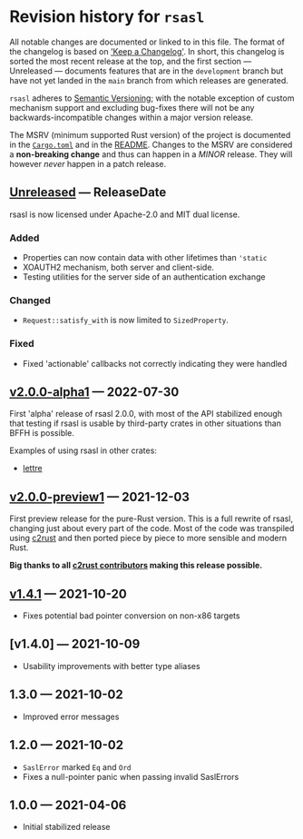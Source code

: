 # Revision history for `rsasl`

All notable changes are documented or linked to in this file. The format of the changelog is based on 
['Keep a Changelog'](https://keepachangelog.com/en/1.0.0/). In short, this changelog is sorted the most recent
release at the top, and the first section —  Unreleased — documents features that are in the `development` 
branch but have not yet landed in the `main` branch from which releases are generated.

`rsasl` adheres to [Semantic Versioning](https://semver.org/spec/v2.0.0.html); with 
the notable exception of custom mechanism support and excluding 
bug-fixes there will not be any backwards-incompatible changes within a major version release.

The MSRV (minimum supported Rust version) of the project is documented in the [`Cargo.toml`](Cargo.toml) and in the 
[README](README.md). Changes to the MSRV are considered a **non-breaking change** and thus can happen in a *MINOR* 
release. They will however *never* happen in a patch release.

<!-- next-header -->
## [Unreleased] — ReleaseDate

rsasl is now licensed under Apache-2.0 and MIT dual license.

### Added

- Properties can now contain data with other lifetimes than `'static`
- XOAUTH2 mechanism, both server and client-side.
- Testing utilities for the server side of an authentication exchange

### Changed

- `Request::satisfy_with` is now limited to `SizedProperty`.

### Fixed

- Fixed 'actionable' callbacks not correctly indicating they were handled


## [v2.0.0-alpha1] — 2022-07-30

First 'alpha' release of rsasl 2.0.0, with most of the API stabilized enough that testing if rsasl
is usable by third-party crates in other situations than BFFH is possible.

Examples of using rsasl in other crates:
- [lettre](https://github.com/dequbed/lettre/tree/rsasl-auth)

## [v2.0.0-preview1] — 2021-12-03

First preview release for the pure-Rust version. This is a full rewrite of rsasl, changing just
about every part of the code. Most of the code was transpiled using
[c2rust](https://github.com/immunant/c2rust) and then ported piece by piece to more sensible and
modern Rust.

**Big thanks to all [c2rust contributors](https://github.com/immunant/c2rust/graphs/contributors)
making this release possible.**

## [v1.4.1] — 2021-10-20

* Fixes potential bad pointer conversion on non-x86 targets

## [v1.4.0] — 2021-10-09

* Usability improvements with better type aliases

## 1.3.0 — 2021-10-02

* Improved error messages

## 1.2.0 — 2021-10-02

* `SaslError` marked `Eq` and `Ord`
* Fixes a null-pointer panic when passing invalid SaslErrors

## 1.0.0 — 2021-04-06

* Initial stabilized release

<!-- next-url -->
[Unreleased]: https://github.com/dequbed/rsasl/compare/v2.0.0-alpha1...development
[v2.0.0-alpha1]: https://github.com/dequbed/rsasl/compare/v2.0.0-preview1...v2.0.0-alpha1
[v2.0.0-preview1]: https://github.com/dequbed/rsasl/compare/v1.4.1...v2.0.0-preview1
[v1.4.1]: https://github.com/dequbed/rsasl/compare/v1.4.0...v1.4.1
